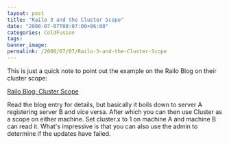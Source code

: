 ```yaml
---
layout: post
title: "Railo 3 and the Cluster Scope"
date: "2008-07-07T08:07:00+06:00"
categories: ColdFusion 
tags: 
banner_image: 
permalink: /2008/07/07/Railo-3-and-the-Cluster-Scope
---
```


This is just a quick note to point out the example on the Railo Blog on their cluster scope:

<a href="http://www.railo.ch/blog/index.cfm/2008/7/6/Cluster-Scope">Railo Blog: Cluster Scope</a>

Read the blog entry for details, but basically it boils down to server A registering server B and vice versa. After which you can then use Cluster as a scope on either machine. Set cluster.x to 1 on machine A and machine B can read it. What's impressive is that you can also use the admin to determine if the updates have failed.